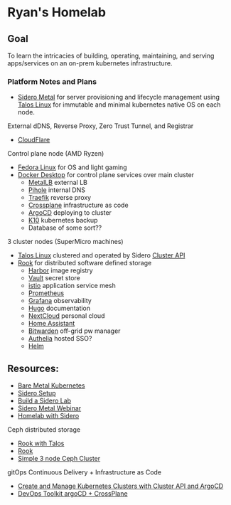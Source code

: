 # Ryan's Homelab

## Goal
To learn the intricacies of building, operating, maintaining, and serving apps/services on an on-prem kubernetes infrastructure.

### Platform Notes and Plans

* [Sidero Metal](https://www.sidero.dev/) for server provisioning and lifecycle management using [Talos Linux](https://www.talos.dev/) for immutable and minimal kubernetes native OS on each node.

External dDNS, Reverse Proxy, Zero Trust Tunnel, and Registrar
* [CloudFlare](https://dash.cloudflare.com/f)

Control plane node (AMD Ryzen)  
* [Fedora Linux](https://getfedora.org/en/workstation/) for OS and light gaming
* [Docker Desktop](https://www.docker.com/products/docker-desktop/) for control plane services over main cluster
    * [MetalLB](https://metallb.universe.tf/installation/) external LB
    * [Pihole](https://pi-hole.net) internal DNS
    * [Traefik](https://doc.traefik.io/traefik/providers/kubernetes-ingress/) reverse proxy
    * [Crossplane](https://crossplane.io/) infrastructure as code
    * [ArgoCD](https://argo-cd.readthedocs.io/en/stable/) deploying to cluster
    * [K10](https://www.youtube.com/watch?v=01qcYSck1c4) kubernetes backup
    * Database of some sort??

3 cluster nodes (SuperMicro machines)   
* [Talos Linux](https://www.talos.dev/) clustered and operated by Sidero [Cluster API](https://cluster-api.sigs.k8s.io/)   
* [Rook](https://www.talos.dev/v1.0/kubernetes-guides/configuration/ceph-with-rook/) for distributed software defined storage
    * [Harbor](https://goharbor.io/) image registry
    * [Vault](https://www.vaultproject.io/) secret store
    * [istio](https://istio.io/) application service mesh
    * [Prometheus](https://prometheus.io/)
    * [Grafana](https://grafana.com/) observability
    * [Hugo](https://gohugo.io/) documentation
    * [NextCloud](https://nextcloud.com/) personal cloud
    * [Home Assistant](https://www.home-assistant.io/)
    * [Bitwarden](https://bitwarden.com/) off-grid pw manager
    * [Authelia](https://www.authelia.com/docs/) hosted SSO?
    * [Helm](https://helm.sh)

## Resources:
* [Bare Metal Kubernetes](https://www.youtube.com/watch?v=XmgIlq2gEsg&t=781)
* [Sidero Setup](https://www.sidero.dev/v0.5/getting-started/prereq-kubernetes/)
* [Build a Sidero Lab](https://itnext.io/build-kubernetes-clusters-using-sidero-metal-talos-linux-on-raspberry-pi-54a9961a7d4c)
* [Sidero Metal Webinar](https://www.youtube.com/watch?v=hPuu5mgIl2M)
* [Homelab with Sidero](https://www.youtube.com/watch?v=ZbXwTXSI9lk)

Ceph distributed storage
* [Rook with Talos](https://www.talos.dev/v1.0/kubernetes-guides/configuration/ceph-with-rook/)
* [Rook](https://rook.io/docs/rook/v1.9/ceph-storage.html)
* [Simple 3 node Ceph Cluster](https://www.jamescoyle.net/how-to/1244-create-a-3-node-ceph-storage-cluster)

gitOps Continuous Delivery + Infrastructure as Code
* [Create and Manage Kubernetes Clusters with Cluster API and ArgoCD](https://piotrminkowski.com/2021/12/03/create-kubernetes-clusters-with-cluster-api-and-argocd/)
* [DevOps Toolkit argoCD + CrossPlane](https://www.youtube.com/watch?v=yrj4lmScKHQ&t=216s)